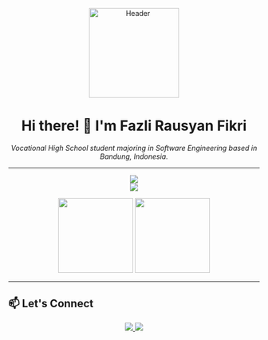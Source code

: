 <p align="center">
  <a href="https://github.com/Gotofud">
    <img src="https://media1.giphy.com/media/v1.Y2lkPTc5MGI3NjExdGdvbWt5Njhnem4yaDdtcnUwZnc5a3I2NGNyOTFzZmswYmR5OGgzdiZlcD12MV9pbnRlcm5hbF9naWZfYnlfaWQmY3Q9Zw/oJNGcsjGW2S7Osj70P/giphy.gif" alt="Header" width="180" />
  </a>
</p>

<h1 align="center">Hi there! 👋 I'm Fazli Rausyan Fikri</h1>
<p align="center">
  <i>Vocational High School student majoring in Software Engineering based in Bandung, Indonesia.</i>
</p>

---
<p align="center">
  <img src="https://skillicons.dev/icons?i=html,css,scss,tailwind,js,php,laravel,flutter&theme=light" />
  <br>
  <img src="https://skillicons.dev/icons?i=mysql,git,github,vscode,figma,postman&theme=primary" />
</p>

<p align="center">
  <img src="https://github-readme-stats.vercel.app/api?username=Gotofud&show_icons=true&theme=tokyonight" height="150"/>
  <img src="https://github-readme-stats.vercel.app/api/top-langs/?username=Gotofud&layout=compact&theme=tokyonight" height="150"/>
</p>

---

## 📫 Let's Connect

<p align="center">
  <a href="https://instagram.com/fazlirf_" target="_blank">
    <img src="https://img.shields.io/badge/Instagram-E4405F?style=for-the-badge&logo=instagram&logoColor=white"/>
  </a>
  <a href="mailto:fazlirausyanfikri40@gmail.com">
    <img src="https://img.shields.io/badge/Email-D14836?style=for-the-badge&logo=gmail&logoColor=white"/>
  </a>
</p>
